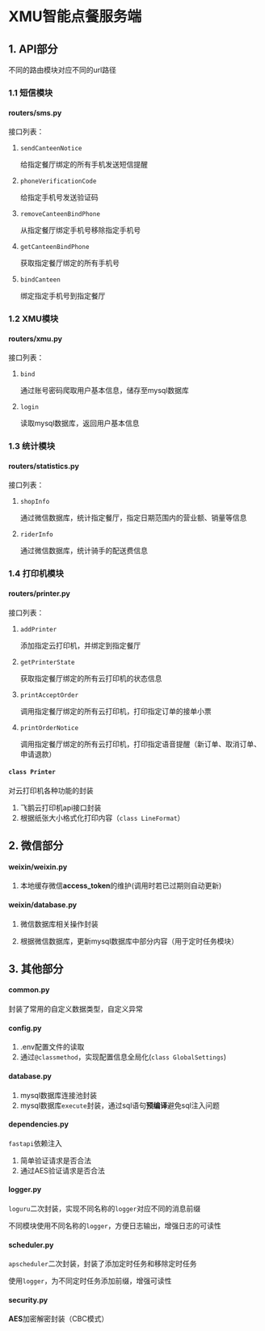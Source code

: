 # XMU智能点餐服务端
## 1. API部分

不同的路由模块对应不同的url路径

### 1.1 短信模块

#### routers/sms.py


接口列表：

1. `sendCanteenNotice`

   给指定餐厅绑定的所有手机发送短信提醒

2. `phoneVerificationCode`

   给指定手机号发送验证码

3. `removeCanteenBindPhone`

   从指定餐厅绑定手机号移除指定手机号

4. `getCanteenBindPhone`

   获取指定餐厅绑定的所有手机号

5. `bindCanteen`

   绑定指定手机号到指定餐厅

### 1.2 XMU模块

#### routers/xmu.py


接口列表：

1. `bind`

   通过账号密码爬取用户基本信息，储存至mysql数据库

2. `login`

   读取mysql数据库，返回用户基本信息

### 1.3 统计模块

#### routers/statistics.py


接口列表：

1. `shopInfo`

   通过微信数据库，统计指定餐厅，指定日期范围内的营业额、销量等信息

2. `riderInfo`

   通过微信数据库，统计骑手的配送费信息

### 1.4 打印机模块

#### routers/printer.py


接口列表：

1. `addPrinter`

   添加指定云打印机，并绑定到指定餐厅

2. `getPrinterState`

   获取指定餐厅绑定的所有云打印机的状态信息

3. `printAcceptOrder`

   调用指定餐厅绑定的所有云打印机，打印指定订单的接单小票

4. `printOrderNotice`

   调用指定餐厅绑定的所有云打印机，打印指定语音提醒（新订单、取消订单、申请退款）

#### `class Printer`


对云打印机各种功能的封装

1. 飞鹅云打印机api接口封装
2. 根据纸张大小格式化打印内容（`class LineFormat`）



## 2. 微信部分

#### weixin/weixin.py

1. 本地缓存微信**access_token**的维护(调用时若已过期则自动更新)

#### weixin/database.py


1. 微信数据库相关操作封装

1. 根据微信数据库，更新mysql数据库中部分内容（用于定时任务模块）

   

## 3. 其他部分

#### common.py

封装了常用的自定义数据类型，自定义异常

#### config.py

1. .env配置文件的读取
2. 通过`@classmethod`，实现配置信息全局化(`class GlobalSettings`)

#### database.py

1. mysql数据库连接池封装
2. mysql数据库`execute`封装，通过sql语句**预编译**避免sql注入问题

#### dependencies.py

`fastapi`依赖注入

1. 简单验证请求是否合法
2. 通过AES验证请求是否合法

#### logger.py

`loguru`二次封装，实现不同名称的`logger`对应不同的消息前缀

不同模块使用不同名称的`logger`，方便日志输出，增强日志的可读性

#### scheduler.py

`apscheduler`二次封装，封装了添加定时任务和移除定时任务

使用`logger`，为不同定时任务添加前缀，增强可读性

#### security.py

**AES**加密解密封装（CBC模式）
